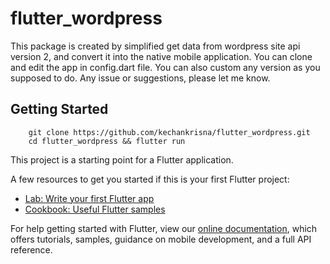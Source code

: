 # flutter_wordpress

This package is created by simplified get data from wordpress site api version 2, and convert it into the native mobile application. You can clone and edit the app in config.dart file. You can also custom any version as you supposed to do. Any issue or suggestions, please let me know.

## Getting Started

```
    git clone https://github.com/kechankrisna/flutter_wordpress.git
    cd flutter_wordpress && flutter run
```

This project is a starting point for a Flutter application.

A few resources to get you started if this is your first Flutter project:

- [Lab: Write your first Flutter app](https://flutter.dev/docs/get-started/codelab)
- [Cookbook: Useful Flutter samples](https://flutter.dev/docs/cookbook)

For help getting started with Flutter, view our
[online documentation](https://flutter.dev/docs), which offers tutorials,
samples, guidance on mobile development, and a full API reference.
